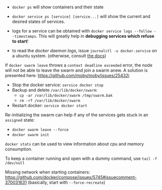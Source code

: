 - `docker ps` will show containers and their state

- `docker service ps [service] [service...]` will show the current and desired states of services.

- logs for a service can be obtained with `docker service logs --follow --timestamps`. This will greatly help in **debugging services which refuse to start**!

- to read the *docker daemon logs*, issue `journalctl -u docker.service` on a ubuntu system. (otherwise, consult [the docs](https://docs.docker.com/config/daemon/#out-of-memory-exceptions-oome))

If `docker swarm leave` throws a `context deadline exceeded` error, the node will not be able to leave the swarm and join a swarm anew. A solution is presented here:
https://github.com/moby/moby/issues/25432j

- Stop the docker service: `service docker stop`
- Backup and delete `/var/lib/docker/swarm`: 
    - `cp -ar /var/lib/docker/swarm /tmp/swarm.bak`
    - `rm -rf /var/lib/docker/swarm`
- Restart docker: `service docker start`


Re-initializing the swarm can help if any of the services gets stuck in an `assigned` state: 
- `docker swarm leave --force`
- `docker swarm init`

`docker stats` can be used to view information about cpu and memory consumption.

To keep a container running and open with a dummy command, use `tail -f /dev/null`

Missing network when starting containers: 
https://github.com/docker/compose/issues/5745#issuecomment-370031631
(basically, start with `--force-recreate`)
